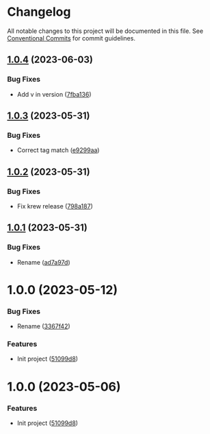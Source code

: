# Changelog

All notable changes to this project will be documented in this file. See
[Conventional Commits](https://conventionalcommits.org) for commit guidelines.

## [1.0.4](https://github.com/stenic/kubectl-resource_report/compare/v1.0.3...v1.0.4) (2023-06-03)


### Bug Fixes

* Add v in version ([7fba136](https://github.com/stenic/kubectl-resource_report/commit/7fba136194f8fe7528d708aabe3f6a502ddd8366))

## [1.0.3](https://github.com/stenic/kubectl-resource_report/compare/v1.0.2...v1.0.3) (2023-05-31)


### Bug Fixes

* Correct tag match ([e9299aa](https://github.com/stenic/kubectl-resource_report/commit/e9299aa78ef8d400bad0f0bbd786588da8063f8d))

## [1.0.2](https://github.com/stenic/kubectl-resource_report/compare/v1.0.1...v1.0.2) (2023-05-31)


### Bug Fixes

* Fix krew release ([798a187](https://github.com/stenic/kubectl-resource_report/commit/798a18755ec16d2278966b8a428b7eb922528fde))

## [1.0.1](https://github.com/stenic/kubectl-resource_report/compare/v1.0.0...v1.0.1) (2023-05-31)


### Bug Fixes

* Rename ([ad7a97d](https://github.com/stenic/kubectl-resource_report/commit/ad7a97d7700402d2ba85ddf4ad8e314792e25646))

# 1.0.0 (2023-05-12)


### Bug Fixes

* Rename ([3367f42](https://github.com/stenic/kubectl-resource_report/commit/3367f424262b1a59cfe9b89b989e20dc078f0854))


### Features

* Init project ([51099d8](https://github.com/stenic/kubectl-resource_report/commit/51099d8362ddd7e244ef3eb0066dea55840b31c7))

# 1.0.0 (2023-05-06)

### Features

- Init project ([51099d8](https://github.com/stenic/kubectl-resource_report/commit/51099d8362ddd7e244ef3eb0066dea55840b31c7))

